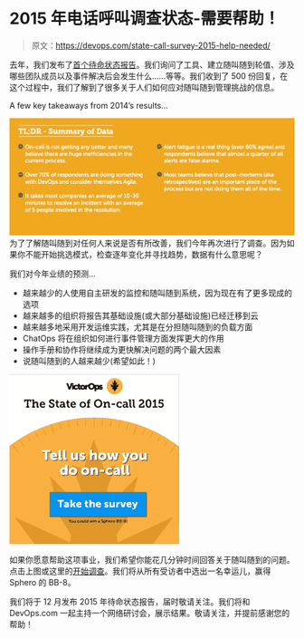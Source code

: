 # 2015 年电话呼叫调查状态-需要帮助！

> 原文：<https://devops.com/state-call-survey-2015-help-needed/>

去年，我们发布了[首个待命状态报告](https://devops.com/2014/10/08/share-thoughts-on-call/)。我们询问了工具、建立随叫随到轮值、涉及哪些团队成员以及事件解决后会发生什么……等等。我们收到了 500 份回复，在这个过程中，我们了解到了很多关于人们如何应对随叫随到管理挑战的信息。

A few key takeaways from 2014’s results…

[![soc_2014](img/a307a11e44a567bccfc55c16038d4228.png)](https://victorops.com/blog/state-of-on-call-report-2014/) 
为了了解随叫随到对任何人来说是否有所改善，我们今年再次进行了调查。因为如果你不能开始挑选模式，检查逐年变化并寻找趋势，数据有什么意思呢？

我们对今年业绩的预测…

*   越来越少的人使用自主研发的监控和随叫随到系统，因为现在有了更多现成的选项
*   越来越多的组织将报告其基础设施(或大部分基础设施)已经迁移到云
*   越来越多地采用开发运维实践，尤其是在分担随叫随到的负载方面
*   ChatOps 将在组织如何进行事件管理方面发挥更大的作用
*   操作手册和协作将继续成为更快解决问题的两个最大因素
*   说随叫随到的人越来越少(希望如此！)

[![sooc_2015_480](img/0fa1b072a8c4377957681436a68ec950.png)](https://www.research.net/r/devopsdotcom)

如果你愿意帮助这项事业，我们希望你能花几分钟时间回答关于随叫随到的问题。点击上图或这里的[开始调查](https://www.research.net/r/devopsdotcom)。我们将从所有受访者中选出一名幸运儿，赢得 Sphero 的 BB-8。

我们将于 12 月发布 2015 年待命状态报告，届时敬请关注。我们将和 DevOps.com 一起主持一个网络研讨会，展示结果。敬请关注，并提前感谢您的帮助！
